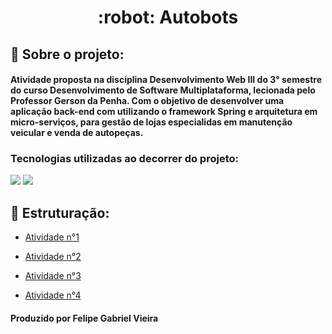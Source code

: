 <h1 style="text-align: center">:robot: Autobots</h1>

<h2> 📖 Sobre o projeto: </h2>
<h4> Atividade proposta na disciplina Desenvolvimento Web III do 3° semestre do curso Desenvolvimento de Software Multiplataforma, lecionada pelo Professor Gerson da Penha. Com o objetivo de desenvolver uma aplicação back-end com utilizando o framework Spring e arquitetura em micro-serviços, para gestão de lojas especialidas em manutenção veicular e venda de autopeças. </h4>

<h3> Tecnologias utilizadas ao decorrer do projeto: </h3>
<div>
    <img src="https://img.shields.io/badge/Java-ED8B00?style=for-the-badge&logo=java&logoColor=black"/>
    <img src="https://img.shields.io/badge/Spring-6DB33F?style=for-the-badge&logo=spring&logoColor=white"/>
</div>

<h2> 📁 Estruturação:  </h2>

- [Atividade n°1](https://github.com/velipefieira/Atv-Autobots/tree/atvi) <br>

- [Atividade n°2](https://github.com/velipefieira/Atv-Autobots/tree/atvii) <br>

- [Atividade n°3](https://github.com/velipefieira/Atv-Autobots/tree/atviii) <br>

- [Atividade n°4](https://github.com/velipefieira/Atv-Autobots/tree/atviv) <br>

<h4> Produzido por Felipe Gabriel Vieira </h4>